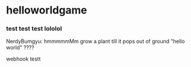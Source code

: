 # helloworldgame

### test test test lololol

NerdyBumgyu: hmmmmmMm grow a plant till it pops out of ground "hello world" ????

webhook testt
